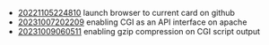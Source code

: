 - [20221105224810](/zet/20221105224810/README.md) launch browser to current card on github
- [20231007202209](/zet/20231007202209/README.md) enabling CGI as an API interface on apache
- [20231009060511](/zet/20231009060511/README.md) enabling gzip compression on CGI script output
